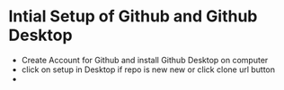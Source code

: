 # Intial Setup of Github and Github Desktop 

- Create Account for Github and install Github Desktop on computer 
- click on setup in Desktop if repo is new new or click clone url button 
- 